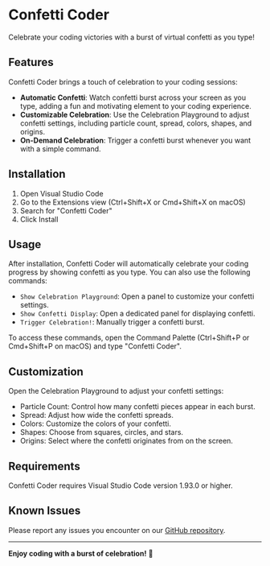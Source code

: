 # Confetti Coder

Celebrate your coding victories with a burst of virtual confetti as you type!

## Features

Confetti Coder brings a touch of celebration to your coding sessions:

- **Automatic Confetti**: Watch confetti burst across your screen as you type, adding a fun and motivating element to your coding experience.
- **Customizable Celebration**: Use the Celebration Playground to adjust confetti settings, including particle count, spread, colors, shapes, and origins.
- **On-Demand Celebration**: Trigger a confetti burst whenever you want with a simple command.

## Installation

1. Open Visual Studio Code
2. Go to the Extensions view (Ctrl+Shift+X or Cmd+Shift+X on macOS)
3. Search for "Confetti Coder"
4. Click Install

## Usage

After installation, Confetti Coder will automatically celebrate your coding progress by showing confetti as you type. You can also use the following commands:

- `Show Celebration Playground`: Open a panel to customize your confetti settings.
- `Show Confetti Display`: Open a dedicated panel for displaying confetti.
- `Trigger Celebration!`: Manually trigger a confetti burst.

To access these commands, open the Command Palette (Ctrl+Shift+P or Cmd+Shift+P on macOS) and type "Confetti Coder".

## Customization

Open the Celebration Playground to adjust your confetti settings:

- Particle Count: Control how many confetti pieces appear in each burst.
- Spread: Adjust how wide the confetti spreads.
- Colors: Customize the colors of your confetti.
- Shapes: Choose from squares, circles, and stars.
- Origins: Select where the confetti originates from on the screen.

## Requirements

Confetti Coder requires Visual Studio Code version 1.93.0 or higher.

## Known Issues

Please report any issues you encounter on our [GitHub repository](https://github.com/yourusername/confetti-coder/issues).

---

**Enjoy coding with a burst of celebration!** 🎉

